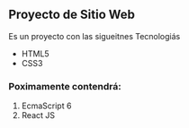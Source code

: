## Proyecto de Sitio Web

Es un proyecto con las sigueitnes Tecnologiás

* HTML5
* CSS3

### Poximamente contendrá:

1. EcmaScript 6
2. React JS
